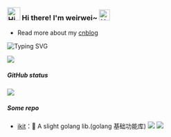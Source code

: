<h3>
  <img src="https://emojis.slackmojis.com/emojis/images/1680554188/65018/cat-roomba-exceptionally-fast.gif?1680554188" alt="Hi" width="30" />
  Hi there! I'm weirwei~ 
  <img src="https://emojis.slackmojis.com/emojis/images/1643514812/8268/blob-hype.gif?1643514812" width="25" alt="拍手">
</h3>

<!-- ======================================= -->

* Read more about my [cnblog](https://www.cnblogs.com/weirwei/)

<!-- https://readme-typing-svg.demolab.com/demo/ -->

![Typing SVG](https://readme-typing-svg.herokuapp.com?font=DynaPuff&size=20&pause=1000&color=9999FF&center=true&vCenter=true&width=500&height=22&lines=亦余心之所善兮，虽九死其犹未悔。++%F0%9F%91%8B)

<!-- ======================================= -->
![](https://img.shields.io/badge/-Bilibili-white?style=flat-square&logo=Bilibili&labelColor=00A1D6&logoColor=white)

<!-- ======================================= -->

##### GitHub status

![](https://github-readme-activity-graph.cyclic.app/graph?username=weirwei&theme=github)

<!--

![](https://github-readme-stats.vercel.app/api?username=weirwei&show_icons=truee&include_all_commits=true&theme=onedark&hide=prs) 
![](https://github-readme-stats.vercel.app/api/top-langs/?username=weirwei&layout=compact&show_icons=truee&include_all_commits=true&theme=onedark&card_width=230)

-->

##### Some repo 

* [ikit](https://github.com/weirwei.ikit)：🧰 A slight golang lib.(golang 基础功能库) [![](https://img.shields.io/github/stars/weirwei/ikit)](https://github.com/weirwei/ikit) [![](https://img.shields.io/github/go-mod/go-version/weirwei/ikit)](https://github.com/weirwei/ikit)
